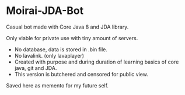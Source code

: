 # Moirai-JDA-Bot
Casual bot made with Core Java 8 and JDA library. 

Only viable for private use with tiny amount of servers.

- No database, data is stored in .bin file.
- No lavalink. (only lavaplayer)
- Created with purpose and during duration of learning basics of core java, git and JDA.
- This version is butchered and censored for public view.

Saved here as memento for my future self.